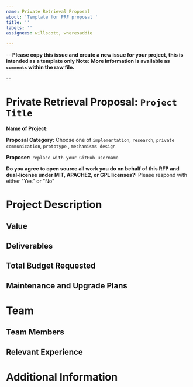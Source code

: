 ```yaml
---
name: Private Retrieval Proposal
about: 'Template for PRF proposal '
title: ''
labels: ''
assignees: willscott, wheresaddie

---
```


-- 
**Please copy this issue and create a new issue for your project, this is intended as a template only
Note: More information is available as `comments` within the raw file.** 

-- 

# Private Retrieval Proposal: `Project Title`

**Name of Project:**

**Proposal Category:** Choose one of `implementation`, `research`, `private communication`, `prototype` , `mechanisms design`

**Proposer:** `replace with your GitHub username`

**Do you agree to open source all work you do on behalf of this RFP and dual-license under MIT, APACHE2, or GPL licenses?:** Please respond with either "Yes" or "No"

# Project Description

<!-- Please include the following: -->
<!-- - Start with the need or problem you are trying to solve with this project. -->
<!-- - Describe why your solution is going to adequately solve this problem. -->
<!-- - Describe the unique technical solution to this project. -->
<!-- - List out contributing researchers and link to associated bio or CV if not including a summary -->

<!-- This section should be 2-3 paragraphs long. -->

## Value

<!-- Please describe in more detail why this proposal is valuable for Private Retrieval. Answer the following questions: -->
<!-- - What are the risks that will make executing on this project difficult? -->
<!-- - Describe the upside of getting this right and implications on the larger ecosystem -->

<!-- This section should be 1-3 paragraphs long. -->

## Deliverables

<!-- Please describe in detail what your final deliverable for this project will be. Include a specification of the project or paper and if functional what it will deliver when it is finished. -->

<!-- For implementation proposals, please provide a technical roadmap, breaking the technical development into a clear set of milestones. -->

## Total Budget Requested

<!--Sum up the total requested budget across all milestones, any development or university fees, and include that figure here. Also, please include a budget breakdown to specify how you are planning to spend these funds. If applying from a University, please consider any University gift or grant cost in the application total --> 

<!-- Current maximum is 100,000 USD -->

## Maintenance and Upgrade Plans

<!-- Specify your team's long-term plans for maintenance if applicable. -->

# Team

## Team Members

<!-- - Team Member 1 -->
<!-- - Team Member 2 -->
<!-- - Team Member 3 -->
<!-- - ...

## Team Member LinkedIn/Github or CV 

<!-- - Team Member 1 LinkedIn profile -->
<!-- - Team Member 2 LinkedIn profile -->
<!-- - Team Member 3 LinkedIn profile -->
<!-- - ...

## Team Website

<!-- Please link to your team's website here if available (make sure it's `https`) -->

## Relevant Experience

<!-- Please describe (in words) your team's relevant experience, and why you think you are the right team to build this project. You can cite your team's prior experience in similar domains, doing similar dev work, individual team members' backgrounds, etc. -->

# Additional Information
<!-- How did you learn about PRF? -->
<!-- Please provide the best email address for discussing the grant agreement and general next steps. If you prefer another method, please state it here. -->
<!-- Please include any additional information that you think would be useful in helping us to evaluate your proposal. -->
